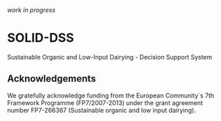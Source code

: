 _work in progress_

SOLID-DSS
=========

Sustainable Organic and Low-Input Dairying - Decision Support System

## Acknowledgements

We gratefully acknowledge funding from the European Community´s 7th Framework Programme (FP7/2007-2013) under the grant 
agreement number FP7-266367 (Sustainable organic and low input dairying).
